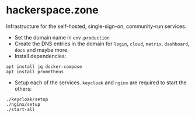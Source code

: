 # hackerspace.zone

Infrastructure for the self-hosted, single-sign-on, community-run services.

* Set the domain name in `env.production`
* Create the DNS entries in the domain for `login`, `cloud`, `matrix`, `dashboard`, `docs` and maybe more.
* Install dependencies:

```
apt install jq docker-compose
apt install prometheus
```

* Setup each of the services. `keycloak` and `nginx` are required to start the others:

```
./keycloak/setup
./nginx/setup
./start-all
```
